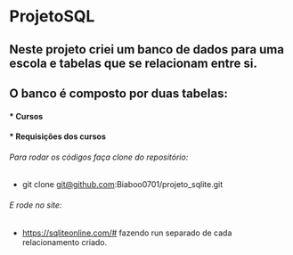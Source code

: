 # ProjetoSQL

## Neste projeto criei um banco de dados para uma escola e tabelas que se relacionam entre si.
## O banco é composto por duas tabelas:

#### * Cursos
#### * Requisições dos cursos


###### Para rodar os códigos faça clone do repositório: 
- git clone git@github.com:Biaboo0701/projeto_sqlite.git

###### E rode no site:
- https://sqliteonline.com/# fazendo run separado de cada relacionamento criado.